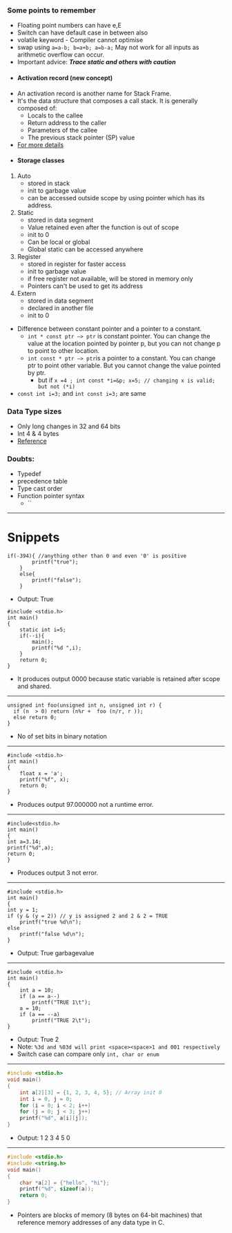 ### Some points to remember
- Floating point numbers can have e,E
- Switch can have default case in between also
- volatile keyword - Compiler cannot optimise
- swap using ` a=a-b; b=a+b; a=b-a; ` May not work for all inputs as arithmetic overflow can occur.
- Important advice: ***Trace static and others with caution*** 
- #### Activation record (new concept)
- An activation record is another name for Stack Frame.
- It's the data structure that composes a call stack. It is generally composed of:
    - Locals to the callee
    - Return address to the caller
    - Parameters of the callee
    - The previous stack pointer (SP) value
- [For more details](https://stackoverflow.com/questions/1266233/what-is-activation-record-in-the-context-of-c-and-c)
- #### Storage classes
1. Auto
    - stored in stack
    - init to garbage value
    - can be accessed outside scope by using pointer which has its address.
1. Static
    - stored in data segment
    - Value retained even after the function is out of scope
    - init to 0
    - Can be local or global
    - Global static can be accessed anywhere
1. Register
    - stored in register for faster access
    - init to garbage value
    - if free register not available, will be stored in memory only
    - Pointers can't be used to get its address
1. Extern
    - stored in data segment
    - declared in another file
    - init to 0
- Difference between constant pointer and a pointer to a constant. 
    - `int * const ptr —> ptr` is constant pointer. You can change the value at the location pointed by pointer p, but you can not change p to point to other location.
    - ` int const * ptr —> ptr `is a pointer to a constant. You can change ptr to point other variable. But you cannot change the value pointed by ptr.
        - but if `x =4 ; int const *i=&p; x=5; // changing x is valid; but not (*i)` 
- `const int i=3;` and `int const i=3;` are same

### Data Type sizes
- Only long changes in 32 and 64 bits
- Int 4 & 4 bytes
- [Reference](https://docs.oracle.com/cd/E19253-01/817-6223/chp-typeopexpr-2/index.html)

### Doubts:
- Typedef
- precedence table
- Type cast order
-  Function pointer syntax
    - `` 

---
# Snippets
```
if(-394){ //anything other than 0 and even '0' is positive
        printf("true");
    }
    else{
        printf("false");
    }
```
- Output: True

```
#include <stdio.h>
int main()
{
    static int i=5;
    if(--i){
        main();
        printf("%d ",i);
    }
    return 0;
}
```
- It produces output 0000 because static variable is retained after scope and shared. 
---
```
unsigned int foo(unsigned int n, unsigned int r) { 
  if (n  > 0) return (n%r +  foo (n/r, r )); 
  else return 0; 
} 
```
- No of set bits in binary notation
---
```
#include <stdio.h>
int main()
{
    float x = 'a';
    printf("%f", x);
    return 0;
} 
```
- Produces output 97.000000 not a runtime error.
---
```
#include<stdio.h>
int main() 
{
int a=3.14;
printf("%d",a);
return 0;
}
```

- Produces output 3 not error. 
--- 
```
#include <stdio.h>
int main()
{
int y = 1;
if (y & (y = 2)) // y is assigned 2 and 2 & 2 = TRUE
    printf("true %d\n");
else
    printf("false %d\n");
}
```
- Output: True garbagevalue
---
```
#include <stdio.h>
int main()
{
    int a = 10;
    if (a == a--)
        printf("TRUE 1\t");
    a = 10;
    if (a == --a)
        printf("TRUE 2\t");
}
```
- Output: True 2
- Note: `%3d and %03d will print <space><space>1 and 001 respectively`
- Switch case can compare only `int, char or enum`
---

```cpp
#include <stdio.h>
void main()
{
    int a[2][3] = {1, 2, 3, 4, 5}; // Array init 0
    int i = 0, j = 0;
    for (i = 0; i < 2; i++)
    for (j = 0; j < 3; j++)
    printf("%d", a[i][j]);
}
```

- Output: 1 2 3 4 5 0

---

```cpp
#include <stdio.h>
#include <string.h>
void main()
{
    char *a[2] = {"hello", "hi"};
    printf("%d", sizeof(a));
    return 0;
}
```

- Pointers are blocks of memory (8 bytes on 64-bit machines) that reference memory addresses of any data type in C.
